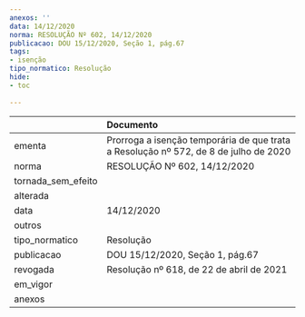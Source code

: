 ```yaml
---
anexos: ''
data: 14/12/2020
norma: RESOLUÇÃO Nº 602, 14/12/2020
publicacao: DOU 15/12/2020, Seção 1, pág.67
tags:
- isenção
tipo_normatico: Resolução
hide: 
- toc 
 
---
```


|                    | Documento                                                                            |
|:-------------------|:-------------------------------------------------------------------------------------|
| ementa             | Prorroga a isenção temporária de que trata a Resolução nº 572, de 8 de julho de 2020 |
| norma              | RESOLUÇÃO Nº 602, 14/12/2020                                                         |
| tornada_sem_efeito |                                                                                      |
| alterada           |                                                                                      |
| data               | 14/12/2020                                                                           |
| outros             |                                                                                      |
| tipo_normatico     | Resolução                                                                            |
| publicacao         | DOU 15/12/2020, Seção 1, pág.67                                                      |
| revogada           | Resolução nº 618, de 22 de abril de 2021                                             |
| em_vigor           |                                                                                      |
| anexos             |                                                                                      |